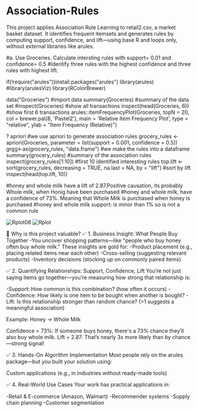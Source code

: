 
# Association-Rules
This project applies Association Rule Learning to retail2.csv, a market basket dataset. It identifies frequent itemsets and generates rules by computing support, confidence, and lift—using base R and loops only, without external libraries like arules.

#a. Use Groceries. Calculate intersting rules with support= 0.01 and confidence= 0.5 
#Identify three rules with the highest confidence and three rules with highest lift. 

if(!require("arules"))install.packages("arules")
library(arules)
#library(arulesViz)
library(RColorBrewer)


data("Groceries") #import data
summary(Groceries) #summary of the data set
#inspect(Groceries) #show all transactions
inspect(head(Groceries, 6)) #show first 6 transactions
arules::itemFrequencyPlot(Groceries, topN = 20, 
                          col = brewer.pal(8, 'Pastel2'),
                          main = 'Relative Item Frequency Plot',
                          type = "relative",
                          ylab = "Item Frequency (Relative)")

? apriori #we use apriori to generate association rules 
grocery_rules <- apriori(Groceries, parameter = list(support = 0.001, confidence = 0.5))
grgg<-as(grocery_rules, "data.frame") #we make the rules into a dataframe
summary(grocery_rules) #summary of the association rules
inspect(grocery_rules[1:10]) #first 10 identified interesting rules
top.lift <- sort(grocery_rules, decreasing = TRUE, na.last = NA, by = "lift") #sort by lift
inspect(head(top.lift, 10))

#honey and whole mlik have a lift of 2.87.Positive causation, its probably Whole milk, when Honig have been purchased
#honey and whole milk, have a confidence of 73%. Meaning that Whole Milk is purchased when honey is purchased
#honey and whole mlik support: is minor than 1% so is not a common rule 



![Rplot08](https://github.com/user-attachments/assets/9d85e5ed-5076-4adc-a0c3-3f772f82ee01)
![Rplot](https://github.com/user-attachments/assets/8df22401-a9f3-4607-94ce-63531d36d62b)


🧠 Why is this project valuable?
✅ 1. Business Insight: What People Buy Together
-You uncover shopping patterns—like "people who buy honey often buy whole milk." These insights are gold for:
-Product placement (e.g., placing related items near each other)
-Cross-selling (suggesting relevant products)
-Inventory decisions (stocking up on commonly paired items)

✅ 2. Quantifying Relationships: Support, Confidence, Lift
You’re not just saying items go together—you’re measuring how strong that relationship is:

-Support: How common is this combination? (how often it occurs)
-Confidence: How likely is one item to be bought when another is bought?
-Lift: Is this relationship stronger than random chance? (>1 suggests a meaningful association)

Example:
Honey → Whole Milk

Confidence = 73%: If someone buys honey, there's a 73% chance they’ll also buy whole milk.
Lift = 2.87: That’s nearly 3x more likely than by chance—strong signal!

✅ 3. Hands-On Algorithm Implementation
Most people rely on the arules package—but you built your solution using:

Custom applications (e.g., in industries without ready-made tools)

✅ 4. Real-World Use Cases
Your work has practical applications in:

-Retail & E-commerce (Amazon, Walmart)
-Recommender systems
-Supply chain planning
-Customer segmentation
